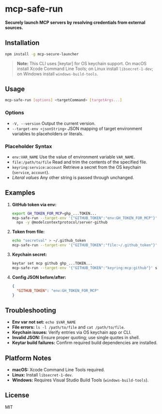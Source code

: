 # mcp-safe-run

**Securely launch MCP servers by resolving credentials from external sources.**

## Installation

```sh
npm install -g mcp-secure-launcher
```

> **Note:** This CLI uses [keytar] for OS keychain support. On macOS install Xcode Command Line Tools; on Linux install `libsecret-1-dev`; on Windows install `windows-build-tools`.

## Usage

```sh
mcp-safe-run [options] <targetCommand> [targetArgs...]
```

### Options

- `-V, --version`  Output the current version.
- `--target-env <jsonString>`  JSON mapping of target environment variables to placeholders or literals.

### Placeholder Syntax

- `env:VAR_NAME`  Use the value of environment variable `VAR_NAME`.
- `file:/path/to/file`  Read and trim the contents of the specified file.
- `keyring:service:account`  Retrieve a secret from the OS keychain (`service`, `account`).
- *Literal values*  Any other string is passed through unchanged.

## Examples

1. **GitHub token via env:**

   ```sh
   export GH_TOKEN_FOR_MCP=ghp_...TOKEN...
   mcp-safe-run --target-env '{"GITHUB_TOKEN":"env:GH_TOKEN_FOR_MCP"}' \
     npx -y @modelcontextprotocol/server-github
   ```

2. **Token from file:**

   ```sh
   echo "secretval" > ~/.github_token
   mcp-safe-run --target-env '{"GITHUB_TOKEN":"file:~/.github_token"}' server...
   ```

3. **Keychain secret:**

   ```sh
   keytar set mcp github ghp_...TOKEN...
   mcp-safe-run --target-env '{"GITHUB_TOKEN":"keyring:mcp:github"}' server...
   ```

4. **Config JSON before/after:**

   ```json
   {
     "GITHUB_TOKEN": "env:GH_TOKEN_FOR_MCP"
   }
   ```

## Troubleshooting

- **Env var not set:**  `echo $VAR_NAME`
- **File errors:**  `ls -l /path/to/file` and `cat /path/to/file`.
- **Keychain issues:**  Verify entries via OS keychain app or CLI.
- **Invalid JSON:**  Ensure proper quoting; use single quotes in shell.
- **Keytar build failures:**  Confirm required build dependencies are installed.

## Platform Notes

- **macOS:** Xcode Command Line Tools required.
- **Linux:** Install `libsecret-1-dev`.
- **Windows:** Requires Visual Studio Build Tools (`windows-build-tools`).

## License

MIT
